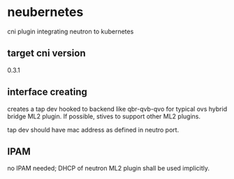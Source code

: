 # neubernetes
cni plugin integrating neutron to kubernetes

## target cni version
0.3.1

## interface creating
creates a tap dev hooked to backend like qbr-qvb-qvo for typical ovs hybrid bridge ML2 plugin. If possible, stives to support other ML2 plugins.

tap dev should have mac address as defined in neutro port.

## IPAM
no IPAM needed; DHCP of neutron ML2 plugin shall be used implicitly.

